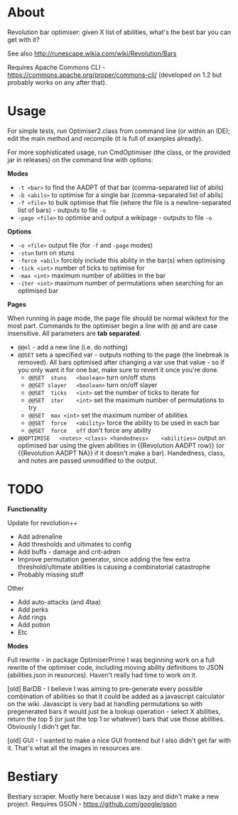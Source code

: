 About
========

Revolution bar optimiser: given X list of abilities, what's the best bar you can get with it?

See also http://runescape.wikia.com/wiki/Revolution/Bars

Requires Apache Commons CLI - https://commons.apache.org/proper/commons-cli/ (developed on 1.2 but probably works on any after that).


Usage
========

For simple tests, run Optimiser2.class from command line (or within an IDE); edit the main method and recompile (it is full of examples already).

For more sophisticated usage, run CmdOptimiser (the class, or the provided jar in releases) on the command line with options:

**Modes**

* `-t <bar>` to find the AADPT of that bar (comma-separated list of abils)
* `-b <abils>` to optimise for a single bar (comma-separated list of abils)
* `-f <file>` to bulk optimise that file (where the file is a newline-separated list of bars) - outputs to file `-o`
* `-page <file>` to optimise and output a wikipage - outputs to file `-o`

**Options**

* `-o <file>` output file (for `-f` and `-page` modes)
* `-stun` turn on stuns
* `-force <abil>` forcibly include this ability in the bar(s) when optimising
* `-tick <int>` number of ticks to optimise for
* `-max <int>` maximum number of abilities in the bar
* `-iter <int>` maximum number of permutations when searching for an optimised bar

**Pages**

When running in page mode, the page file should be normal wikitext for the most part. Commands to the optimiser begin a line with `@@` and are case insensitive. All parameters are **tab separated**.

* `@@nl` - add a new line (i.e. do nothing)
* `@@SET` sets a specified var - outputs nothing to the page (the linebreak is removed). All bars optimised after changing a var use that value - so if you only want it for one bar, make sure to revert it once you're done.
  * `@@SET	stuns	<boolean>` turn on/off stuns
  * `@@SET slayer	<boolean>` turn on/off slayer
  * `@@SET	ticks	<int>` set the number of ticks to iterate for
  * `@@SET	iter	<int>` set the maximum number of permutations to try
  * `@@SET	max	<int>` set the maximum number of abilities
  * `@@SET	force	<ability>` force the ability to be used in each bar
  * `@@SET	force	off` don't force any ability
* `@@OPTIMISE	<notes>	<class>	<handedness>	<abilities>` output an optimised bar using the given abilities in {{Revolution AADPT row}} (or {{Revolution AADPT NA}} if it doesn't make a bar). Handedness, class, and notes are passed unmodified to the output.


TODO
=====

**Functionality**

Update for revolution++

* Add adrenaline
* Add thresholds and ultimates to config
* Add buffs - damage and crit-adren
* Improve permutation generator, since adding the few extra threshold/ultimate abilities is causing a combinatorial catastrophe
* Probably missing stuff

Other

* Add auto-attacks (and 4taa)
* Add perks
* Add rings
* Add potion
* Etc

**Modes**

Full rewrite - in package OptimiserPrime I was beginning work on a full rewrite of the optimiser code, including moving ability definitions to JSON (abilities.json in resources). Haven't really had time to work on it.

[old] BarDB -  I believe I was aiming to pre-generate every possible combination of abilities so that it could be added as a javascript calculator on the wiki. Javascipt is very bad at handling permutations so with pregenerated bars it would just be a lookup operation - select X abilities, return the top 5 (or just the top 1 or whatever) bars that use those abilities. Obviously I didn't get far.

[old] GUI - I wanted to make a nice GUI frontend but I also didn't get far with it. That's what all the images in resources are.

Bestiary
========

Bestiary scraper. Mostly here because I was lazy and didn't make a new project. Requires GSON - https://github.com/google/gson
